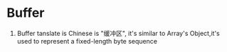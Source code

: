 # Buffer
1. Buffer tanslate is Chinese is "缓冲区", it's similar to Array's Object,it's used to represent a fixed-length byte sequence